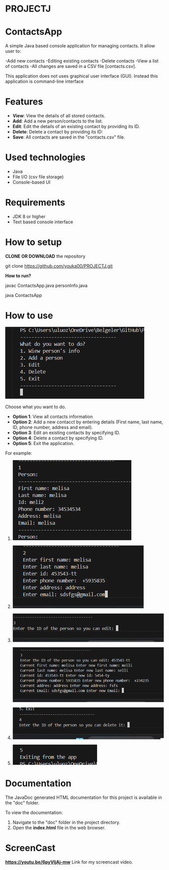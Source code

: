 # PROJECTJ

# ContactsApp

A simple Java based console application for managing contacts. It allow user to:

-Add new contacts
-Editing existing contacts
-Delete contacts
-View a list of contacts
-All changes are saved in a CSV file [contacts.csv].

This application does not uses graphical user interface (GUI). Instead this application is command-line interface

# Features

- **View**: View the details of all stored contacts.
- **Add**: Add a new person/contacts to the list.
- **Edit**: Edit the details of an existing contact by providing its ID.
- **Delete**: Delete a contact by providing its ID:
- **Save**: All contacts are saved in the "contacts.csv" file.

# Used technologies

- Java
- File I/O (csv file storage)
- Console-based UI

# Requirements

- JDK 8 or higher
- Text based console interface

# How to setup

**CLONE OR DOWNLOAD** the repository

git clone https://github.com/youka00/PROJECTJ.git

**How to run?**

javac ContactsApp.java personInfo.java

java ContactsApp

# How to use

![alt text](image.png)


Choose what you want to do.

- **Option 1**: View all contacts information
- **Option 2**: Add a new contacct by entering details (First name, last name, ID, phone number, address and email).
- **Option 3**: Edit an existing contacts by specifying ID.
- **Option 4**: Delete a contact by specifying ID.
- **Option 5**: Exit the application.

For example:



1.
     ![alt text](image-1.png)



2.
    ![alt text](image-2.png)



3.
    ![alt text](image-3.png)


    ![alt text](image-4.png)



4.
    ![alt text](image-5.png)



5.
    ![alt text](image-6.png)



# Documentation

The JavaDoc generated HTML documentation for this project is available in the "doc" folder.

To view the documentation: 
1. Navigate to the "doc" folder in the project directory.
2. Open the **index.html** file in the web browser.


# ScreenCast

**https://youtu.be/6pyVljAj-mw** Link for my screencast video.
